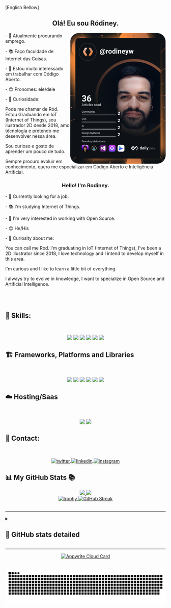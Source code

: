 [English Bellow]

<h2 align="center">Olá! Eu sou Ródiney. </h2>


<a href="https://app.daily.dev/rodineyw"><img align="right" src="https://github.com/rodineyw/rodineyw/blob/main/devcard.svg" width="300em" alt="rodineyw"/></a>
 </div>
 
  
  <p>
- 👔 Atualmente procurando emprego. 
  </p>
  <p>
- 📚️ Faço faculdade de Internet das Coisas.
  </p>
  <p>
- 🥰 Estou muito interessado em trabalhar com Código Aberto. 
  </p>
  <p>
- 😊 Pronomes: ele/dele
  </p>
  <p>
- 🧐 Curiosidade:<br>
<p>Pode me chamar de Ród. Estou Graduando em IoT (Internet of Things), sou ilustrador 2D desde 2018, amo técnologia e pretendo me desenvolver nessa área.</p>
<p>Sou curioso e gosto de aprender um pouco de tudo.</p>
<p>Sempre procuro evoluir em conhecimento, quero me especializar em Código Aberto e Inteligência Artificial.
  </p>
 


<div align="center">
 
 
### Hello! I'm Rodiney.

 </div>
 
 

<p>
- 👔 Currently looking for a job.
</p>
<p>
- 📚️ I'm studying Internet of Things.
</p>
<p>  
- 🥰 I'm very interested in working with Open Source.
</p>
<p>  
- 😊 He/His</p>
<p>  
- 🧐 Curiosity about me:
<p>You can call me Rod. I'm graduating in IoT (Internet of Things), I've been a 2D illustrator since 2018, I love technology and I intend to develop myself in this area.</p>
<p>I'm curious and I like to learn a little bit of everything.</p>
<p>I always try to evolve in knowledge, I want to specialize in Open Source and Artificial Intelligence.
 </p>
 
   

<br><br>
<h2 font-weight="bold">
 🦾 Skills:
</h1>
 </br> 
<div align='center'>
 <p>
  <img height='25em' src="https://img.shields.io/badge/css3-%231572B6.svg?style=for-the-badge&logo=css3&logoColor=white" />
  <img height='25em' src="https://img.shields.io/badge/html5-%23E34F26.svg?style=for-the-badge&logo=html5&logoColor=white" />
  <img height='25em' src="https://img.shields.io/badge/javascript-%23323330.svg?style=for-the-badge&logo=javascript&logoColor=%23F7DF1E" />
  <img height='25em' src="https://img.shields.io/badge/markdown-%23000000.svg?style=for-the-badge&logo=markdown&logoColor=white" />
  <img height='25em' src="https://img.shields.io/badge/python-3670A0?style=for-the-badge&logo=python&logoColor=ffdd54" />
  <img height='25em' src="https://img.shields.io/badge/typescript-%23007ACC.svg?style=for-the-badge&logo=typescript&logoColor=white" />
 </p>
 </div>
 
 <h2 font-weight='bold'>
  🏗️ Frameworks, Platforms and Libraries
 </h1>
  </br> 
 <div align='center'>
 <p>
  <img height='28em' src="https://img.shields.io/badge/bootstrap-%238511FA.svg?style=for-the-badge&logo=bootstrap&logoColor=white" />
  <img height='28em' src="https://img.shields.io/badge/Next-black?style=for-the-badge&logo=next.js&logoColor=white" />
  <img height='28em' src="https://img.shields.io/badge/react-%2320232a.svg?style=for-the-badge&logo=react&logoColor=%2361DAFB" />
  <img height='28em' src="https://img.shields.io/badge/react_native-%2320232a.svg?style=for-the-badge&logo=react&logoColor=%2361DAFB" />
  <img height='28em' src="https://img.shields.io/badge/SASS-hotpink.svg?style=for-the-badge&logo=SASS&logoColor=white" />
  <img height='28em' src="https://img.shields.io/badge/tailwindcss-%2338B2AC.svg?style=for-the-badge&logo=tailwind-css&logoColor=white" />
 </p>
 </div>
  
 <h2 font-weight='bold'>
  ☁️ Hosting/Saas
 </h1>
  </br> 
 <div align='center'>
 <p>
    <img height='28em' src="https://img.shields.io/badge/vercel-%23000000.svg?style=for-the-badge&logo=vercel&logoColor=white" />
  <img height='28em' src="https://img.shields.io/badge/github%20pages-121013?style=for-the-badge&logo=github&logoColor=white" />   
  </p> 
</div>
<h2 font-weight="bold">
 📲 Contact:
</h1>
</br>
<div align='center'>
<p>
   
<a href="https://twitter.com/eirood_" target="_blank">
  <img align="center" height="25" src="https://img.shields.io/badge/-eirood_-05122A?style=flat&logo=twitter" alt="twitter"/> 
</a>
<a href="https://www.linkedin.com/in/r%C3%B3diney-wanderson-06945b90/" target="_blank">
  <img align="center" height="25" src="https://img.shields.io/badge/-Rodiney Wanderson-05122A?style=flat&logo=linkedin" alt="linkedin"/>
</a>
<a href="https://instagram.com/eirood_" target="_blank">
 <img align="center" height="25" src="https://img.shields.io/badge/-eirood_-05122A?style=flat&logo=instagram" alt="instagram"/>
</a>
</p>
</div>

##

<h2 font-weight="bold">  📊 My GitHub Stats 📚 </h1>


<div align='center'>

<a href="https://github.com/rodineyw">
  <img height="150em" src="https://github-readme-stats.vercel.app/api?username=rodineyw&show_icons=true&include_all_commits=true&theme=dracula&hide_border=true&count_private=true" />
</a>  
<a href="https://github.com/rodineyw/github-readme-stats">
   <img height="150em" src="https://github-readme-stats.vercel.app/api/top-langs/?username=rodineyw&theme=dracula&hide_border=true&layout=compact" />
</a>
 <br/>
<a href="#">
   <img  src="https://github-profile-trophy.vercel.app/?username=rodineyw&theme=dracula&hide_border=true&row=1&column=6" alt="trophy">
</a>
<a href="https://git.io/streak-stats">
    <img height="150em" src="http://github-readme-streak-stats.herokuapp.com?user=rodineyw&theme=dracula" alt="GitHub Streak">
</a> 
</div>
 <br/>
 
 ---
 
 
 <details>
 <summary><h2><b>🎯 GitHub stats detailed</b></h3></summary>
 </br>
 <div align='center'>
 <img src="http://github-profile-summary-cards.vercel.app/api/cards/profile-details?username=rodineyw&border_hide=true&theme=dracula" alt="Profile Details">
 
 </details>
 
 ---
 
 
 <div align='center'>
 <a href="https://cloud.appwrite.io/card/647185a45bf52509bf07">
	<img width="350" src="https://cloud.appwrite.io/v1/cards/cloud?userId=647185a45bf52509bf07" alt="Appwrite Cloud Card" />
</a>
 </div>
 
 
 <br/>
<div align="center">                   
                   
![Snake animation](https://github.com/rodineyw/rodineyw/blob/output/github-contribution-grid-snake.svg)
                  
</div>
